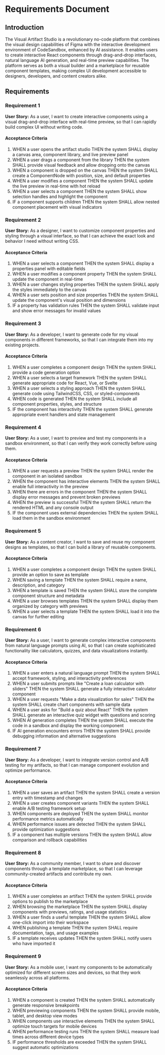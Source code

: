 # Requirements Document

## Introduction

The Visual Artifact Studio is a revolutionary no-code platform that combines the visual design capabilities of Figma with the interactive development environment of CodeSandbox, enhanced by AI assistance. It enables users to create interactive React components through drag-and-drop interfaces, natural language AI generation, and real-time preview capabilities. The platform serves as both a visual builder and a marketplace for reusable component templates, making complex UI development accessible to designers, developers, and content creators alike.

## Requirements

### Requirement 1

**User Story:** As a user, I want to create interactive components using a visual drag-and-drop interface with real-time preview, so that I can rapidly build complex UI without writing code.

#### Acceptance Criteria

1. WHEN a user opens the artifact studio THEN the system SHALL display a canvas area, component library, and live preview panel
2. WHEN a user drags a component from the library THEN the system SHALL provide visual feedback and allow dropping onto the canvas
3. WHEN a component is dropped on the canvas THEN the system SHALL create a ComponentNode with position, size, and default properties
4. WHEN a user modifies a component THEN the system SHALL update the live preview in real-time with hot reload
5. WHEN a user selects a component THEN the system SHALL show selection handles and highlight the component
6. IF a component supports children THEN the system SHALL allow nested component placement with visual indicators

### Requirement 2

**User Story:** As a designer, I want to customize component properties and styling through a visual interface, so that I can achieve the exact look and behavior I need without writing CSS.

#### Acceptance Criteria

1. WHEN a user selects a component THEN the system SHALL display a properties panel with editable fields
2. WHEN a user modifies a component property THEN the system SHALL update the component in real-time
3. WHEN a user changes styling properties THEN the system SHALL apply the styles immediately to the canvas
4. WHEN a user sets position and size properties THEN the system SHALL update the component's visual position and dimensions
5. IF a property has validation rules THEN the system SHALL validate input and show error messages for invalid values

### Requirement 3

**User Story:** As a developer, I want to generate code for my visual components in different frameworks, so that I can integrate them into my existing projects.

#### Acceptance Criteria

1. WHEN a user completes a component design THEN the system SHALL provide a code generation option
2. WHEN a user selects a target framework THEN the system SHALL generate appropriate code for React, Vue, or Svelte
3. WHEN a user selects a styling approach THEN the system SHALL generate code using TailwindCSS, CSS, or styled-components
4. WHEN code is generated THEN the system SHALL include all component properties, styles, and structure
5. IF the component has interactivity THEN the system SHALL generate appropriate event handlers and state management

### Requirement 4

**User Story:** As a user, I want to preview and test my components in a sandbox environment, so that I can verify they work correctly before using them.

#### Acceptance Criteria

1. WHEN a user requests a preview THEN the system SHALL render the component in an isolated sandbox
2. WHEN the component has interactive elements THEN the system SHALL enable full interactivity in the preview
3. WHEN there are errors in the component THEN the system SHALL display error messages and prevent broken previews
4. WHEN the preview is successful THEN the system SHALL return the rendered HTML and any console output
5. IF the component uses external dependencies THEN the system SHALL load them in the sandbox environment

### Requirement 5

**User Story:** As a content creator, I want to save and reuse my component designs as templates, so that I can build a library of reusable components.

#### Acceptance Criteria

1. WHEN a user completes a component design THEN the system SHALL provide an option to save as template
2. WHEN saving a template THEN the system SHALL require a name, description, and category
3. WHEN a template is saved THEN the system SHALL store the complete component structure and metadata
4. WHEN a user browses templates THEN the system SHALL display them organized by category with previews
5. WHEN a user selects a template THEN the system SHALL load it into the canvas for further editing

### Requirement 6

**User Story:** As a user, I want to generate complex interactive components from natural language prompts using AI, so that I can create sophisticated functionality like calculators, quizzes, and data visualizations instantly.

#### Acceptance Criteria

1. WHEN a user enters a natural language prompt THEN the system SHALL accept framework, styling, and interactivity preferences
2. WHEN a user submits prompts like "Create a loan calculator with sliders" THEN the system SHALL generate a fully interactive calculator component
3. WHEN a user requests "Make a data visualization for sales" THEN the system SHALL create chart components with sample data
4. WHEN a user asks for "Build a quiz about React" THEN the system SHALL generate an interactive quiz widget with questions and scoring
5. WHEN AI generation completes THEN the system SHALL execute the code in a sandbox and display the working component
6. IF AI generation encounters errors THEN the system SHALL provide debugging information and alternative suggestions

### Requirement 7

**User Story:** As a developer, I want to integrate version control and A/B testing for my artifacts, so that I can manage component evolution and optimize performance.

#### Acceptance Criteria

1. WHEN a user saves an artifact THEN the system SHALL create a version entry with timestamp and changes
2. WHEN a user creates component variants THEN the system SHALL enable A/B testing framework setup
3. WHEN components are deployed THEN the system SHALL monitor performance metrics automatically
4. WHEN performance issues are detected THEN the system SHALL provide optimization suggestions
5. IF a component has multiple versions THEN the system SHALL allow comparison and rollback capabilities

### Requirement 8

**User Story:** As a community member, I want to share and discover components through a template marketplace, so that I can leverage community-created artifacts and contribute my own.

#### Acceptance Criteria

1. WHEN a user completes an artifact THEN the system SHALL provide options to publish to the marketplace
2. WHEN browsing the marketplace THEN the system SHALL display components with previews, ratings, and usage statistics
3. WHEN a user finds a useful template THEN the system SHALL allow one-click import into their workspace
4. WHEN publishing a template THEN the system SHALL require documentation, tags, and usage examples
5. IF a template receives updates THEN the system SHALL notify users who have imported it

### Requirement 9

**User Story:** As a mobile user, I want my components to be automatically optimized for different screen sizes and devices, so that they work seamlessly across all platforms.

#### Acceptance Criteria

1. WHEN a component is created THEN the system SHALL automatically generate responsive breakpoints
2. WHEN previewing components THEN the system SHALL provide mobile, tablet, and desktop view modes
3. WHEN components use interactive elements THEN the system SHALL optimize touch targets for mobile devices
4. WHEN performance testing runs THEN the system SHALL measure load times across different device types
5. IF performance thresholds are exceeded THEN the system SHALL suggest automatic optimizations